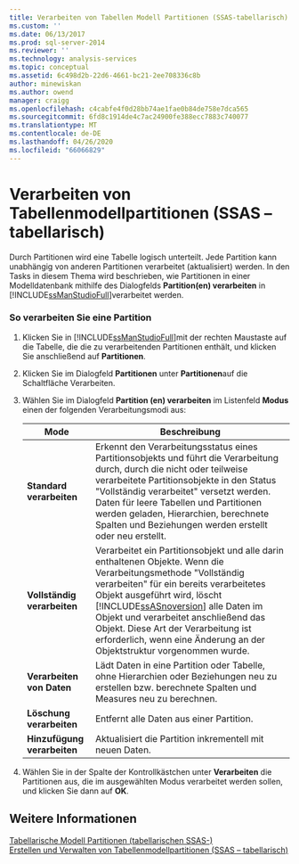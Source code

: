```yaml
---
title: Verarbeiten von Tabellen Modell Partitionen (SSAS-tabellarisch) | Microsoft-Dokumentation
ms.custom: ''
ms.date: 06/13/2017
ms.prod: sql-server-2014
ms.reviewer: ''
ms.technology: analysis-services
ms.topic: conceptual
ms.assetid: 6c498d2b-22d6-4661-bc21-2ee708336c8b
author: minewiskan
ms.author: owend
manager: craigg
ms.openlocfilehash: c4cabfe4f0d28bb74ae1fae0b84de758e7dca565
ms.sourcegitcommit: 6fd8c1914de4c7ac24900fe388ecc7883c740077
ms.translationtype: MT
ms.contentlocale: de-DE
ms.lasthandoff: 04/26/2020
ms.locfileid: "66066829"
---
```

# <a name="process-tabular-model-partitions-ssas-tabular"></a>Verarbeiten von Tabellenmodellpartitionen (SSAS – tabellarisch)
  Durch Partitionen wird eine Tabelle logisch unterteilt. Jede Partition kann unabhängig von anderen Partitionen verarbeitet (aktualisiert) werden. In den Tasks in diesem Thema wird beschrieben, wie Partitionen in einer Modelldatenbank mithilfe des Dialogfelds **Partition(en) verarbeiten** in [!INCLUDE[ssManStudioFull](../../includes/ssmanstudiofull-md.md)]verarbeitet werden.  
  
###  <a name="to-process-a-partition"></a><a name="bkmk_create_new"></a> So verarbeiten Sie eine Partition  
  
1.  Klicken Sie in [!INCLUDE[ssManStudioFull](../../includes/ssmanstudiofull-md.md)]mit der rechten Maustaste auf die Tabelle, die die zu verarbeitenden Partitionen enthält, und klicken Sie anschließend auf **Partitionen**.  
  
2.  Klicken Sie im Dialogfeld **Partitionen** unter **Partitionen**auf die Schaltfläche Verarbeiten.  
  
3.  Wählen Sie im Dialogfeld **Partition (en) verarbeiten** im Listenfeld **Modus** einen der folgenden Verarbeitungsmodi aus:  
  
    |Mode|Beschreibung|  
    |----------|-----------------|  
    |**Standard verarbeiten**|Erkennt den Verarbeitungsstatus eines Partitionsobjekts und führt die Verarbeitung durch, durch die nicht oder teilweise verarbeitete Partitionsobjekte in den Status "Vollständig verarbeitet" versetzt werden. Daten für leere Tabellen und Partitionen werden geladen, Hierarchien, berechnete Spalten und Beziehungen werden erstellt oder neu erstellt.|  
    |**Vollständig verarbeiten**|Verarbeitet ein Partitionsobjekt und alle darin enthaltenen Objekte. Wenn die Verarbeitungsmethode "Vollständig verarbeiten" für ein bereits verarbeitetes Objekt ausgeführt wird, löscht [!INCLUDE[ssASnoversion](../../includes/ssasnoversion-md.md)] alle Daten im Objekt und verarbeitet anschließend das Objekt. Diese Art der Verarbeitung ist erforderlich, wenn eine Änderung an der Objektstruktur vorgenommen wurde.|  
    |**Verarbeiten von Daten**|Lädt Daten in eine Partition oder Tabelle, ohne Hierarchien oder Beziehungen neu zu erstellen bzw. berechnete Spalten und Measures neu zu berechnen.|  
    |**Löschung verarbeiten**|Entfernt alle Daten aus einer Partition.|  
    |**Hinzufügung verarbeiten**|Aktualisiert die Partition inkrementell mit neuen Daten.|  
  
4.  Wählen Sie in der Spalte der Kontrollkästchen unter **Verarbeiten** die Partitionen aus, die im ausgewählten Modus verarbeitet werden sollen, und klicken Sie dann auf **OK**.  
  
## <a name="see-also"></a>Weitere Informationen  
 [Tabellarische Modell Partitionen &#40;tabellarischen SSAS-&#41;](partitions-ssas-tabular.md)   
 [Erstellen und Verwalten von Tabellenmodellpartitionen &#40;SSAS – tabellarisch&#41;](create-and-manage-tabular-model-partitions-ssas-tabular.md)  
  
  
